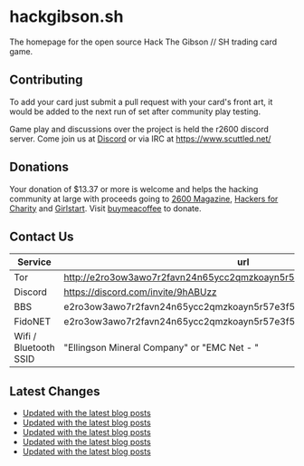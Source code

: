 # hackgibson.sh
The homepage for the open source Hack The Gibson // SH trading card game.


## Contributing

To add your card just submit a pull request with your card's front art, it would be added to the next run of set after community play testing.

Game play and discussions over the project is held the r2600 discord server. Come join us at [Discord](https://discord.com/invite/9hABUzz) or via IRC at https://www.scuttled.net/


## Donations

Your donation of $13.37 or more is welcome and helps the hacking community at large with proceeds going to [2600 Magazine](https://2600.com/), [Hackers for Charity](https://hackersforcharity.org) and [Girlstart](https://girlstart.org).  Visit [buymeacoffee](https://www.buymeacoffee.com/hackgibson.sh) to donate.


## Contact Us

Service | url
-|-
Tor | http://e2ro3ow3awo7r2favn24n65ycc2qmzkoayn5r57e3f56nvjwdcgg32ad.onion
Discord | https://discord.com/invite/9hABUzz
BBS | e2ro3ow3awo7r2favn24n65ycc2qmzkoayn5r57e3f56nvjwdcgg32ad.onion:23
FidoNET | e2ro3ow3awo7r2favn24n65ycc2qmzkoayn5r57e3f56nvjwdcgg32ad.onion:24554
Wifi / Bluetooth SSID | "Ellingson Mineral Company" or "EMC Net - <fidonet address>"

## Latest Changes
<!-- BLOG-POST-LIST:START -->
- [Updated with the latest blog posts](https://github.com/DFW2600/hackgibson.sh/commit/151ad36c90b9cf182d86becf6ae17a3e0fc40e40)
- [Updated with the latest blog posts](https://github.com/DFW2600/hackgibson.sh/commit/0b587eabc475954b7b71fb98d92abb726e9df16e)
- [Updated with the latest blog posts](https://github.com/DFW2600/hackgibson.sh/commit/1b94a0a8a94675beeede03af1e0e5e0cfaab8055)
- [Updated with the latest blog posts](https://github.com/DFW2600/hackgibson.sh/commit/43c0b10033db515263607c128e136805ea814253)
- [Updated with the latest blog posts](https://github.com/DFW2600/hackgibson.sh/commit/4ed116d9d411248f7a5b9f6380246e6b468ccfae)
<!-- BLOG-POST-LIST:END -->
